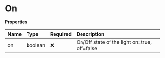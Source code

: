 # On

**Properties**

| Name | Type    | Required | Description                                  |
| :--- | :------ | :------- | :------------------------------------------- |
| on   | boolean | ❌       | On/Off state of the light on=true, off=false |
